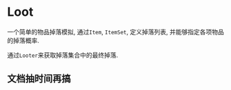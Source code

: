 # Loot

一个简单的物品掉落模拟, 通过`Item`, `ItemSet`, 定义掉落列表, 并能够指定各项物品的掉落概率.

通过`Looter`来获取掉落集合中的最终掉落.

## 文档抽时间再搞
